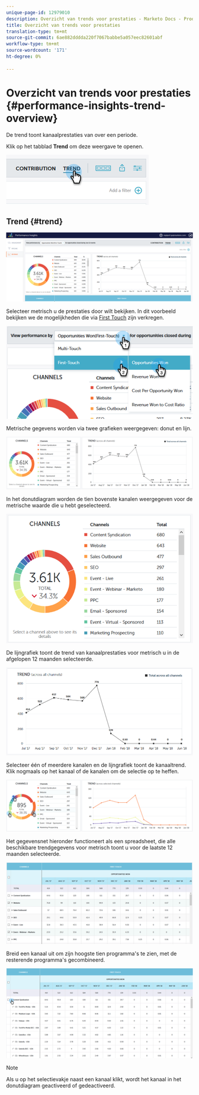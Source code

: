 ```yaml
---
unique-page-id: 12979010
description: Overzicht van trends voor prestaties - Marketo Docs - Productdocumentatie
title: Overzicht van trends voor prestaties
translation-type: tm+mt
source-git-commit: 6ae882dddda220f7067babbe5a057eec82601abf
workflow-type: tm+mt
source-wordcount: '171'
ht-degree: 0%

---
```



# Overzicht van trends voor prestaties {#performance-insights-trend-overview}

De trend toont kanaalprestaties van over een periode.

Klik op het tabblad **Trend** om deze weergave te openen.

![](assets/1.png)

## Trend {#trend}

![](assets/2-1.png)

Selecteer metrisch u de prestaties door wilt bekijken. In dit voorbeeld bekijken we de mogelijkheden die via [First Touch](https://docs.marketo.com/display/DOCS/Understanding+Attribution) zijn verkregen.

![](assets/3-2.png)

Metrische gegevens worden via twee grafieken weergegeven: donut en lijn.

![](assets/4-1.png)

In het donutdiagram worden de tien bovenste kanalen weergegeven voor de metrische waarde die u hebt geselecteerd.

![](assets/5-2.png)

De lijngrafiek toont de trend van kanaalprestaties voor metrisch u in de afgelopen 12 maanden selecteerde.

![](assets/6-1.png)

Selecteer één of meerdere kanalen en de lijngrafiek toont de kanaaltrend. Klik nogmaals op het kanaal of de kanalen om de selectie op te heffen.

![](assets/7.png)

Het gegevensnet hieronder functioneert als een spreadsheet, die alle beschikbare trendgegevens voor metrisch toont u voor de laatste 12 maanden selecteerde.

![](assets/8.png)

Breid een kanaal uit om zijn hoogste tien programma&#39;s te zien, met de resterende programma&#39;s gecombineerd.

![](assets/9-1.png)

>[!NOTE]
>
>Als u op het selectievakje naast een kanaal klikt, wordt het kanaal in het donutdiagram geactiveerd of gedeactiveerd.

